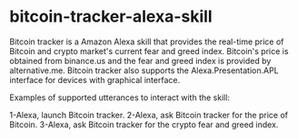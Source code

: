 # bitcoin-tracker-alexa-skill
Bitcoin tracker is a Amazon Alexa skill that provides the real-time price of Bitcoin and crypto market's current fear and greed index.
Bitcoin's price is obtained from binance.us and the fear and greed index is provided by alternative.me. Bitcoin tracker also supports the Alexa.Presentation.APL interface for devices with graphical interface. 

Examples of supported utterances to interact with the skill:

1-Alexa, launch Bitcoin tracker.
2-Alexa, ask Bitcoin tracker for the price of Bitcoin.
3-Alexa, ask Bitcoin tracker for the crypto fear and greed index.
